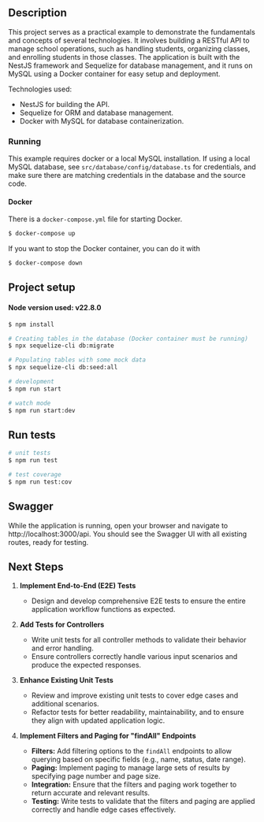 ## Description

This project serves as a practical example to demonstrate the fundamentals and concepts of several technologies. It involves building a RESTful API to manage school operations, such as handling students, organizing classes, and enrolling students in those classes. The application is built with the NestJS framework and Sequelize for database management, and it runs on MySQL using a Docker container for easy setup and deployment.

Technologies used:

* NestJS for building the API.
* Sequelize for ORM and database management.
* Docker with MySQL for database containerization.

### Running

This example requires docker or a local MySQL installation.  If using a local MySQL database, see `src/database/config/database.ts` for credentials, and make sure there are matching credentials in the database and the source code.

#### Docker

There is a `docker-compose.yml` file for starting Docker.

```bash
$ docker-compose up
```

If you want to stop the Docker container, you can do it with

```bash
$ docker-compose down
```

## Project setup

#### Node version used: v22.8.0 

```bash
$ npm install

# Creating tables in the database (Docker container must be running)
$ npx sequelize-cli db:migrate

# Populating tables with some mock data
$ npx sequelize-cli db:seed:all

# development
$ npm run start

# watch mode
$ npm run start:dev
```

## Run tests

```bash
# unit tests
$ npm run test

# test coverage
$ npm run test:cov
```

## Swagger

While the application is running, open your browser and navigate to http://localhost:3000/api. You should see the Swagger UI with all existing routes, ready for testing.


## Next Steps


1. **Implement End-to-End (E2E) Tests**
   - Design and develop comprehensive E2E tests to ensure the entire application workflow functions as expected.

2. **Add Tests for Controllers**
   - Write unit tests for all controller methods to validate their behavior and error handling.
   - Ensure controllers correctly handle various input scenarios and produce the expected responses.

3. **Enhance Existing Unit Tests**
   - Review and improve existing unit tests to cover edge cases and additional scenarios.
   - Refactor tests for better readability, maintainability, and to ensure they align with updated application logic.

4. **Implement Filters and Paging for "findAll" Endpoints**
   - **Filters:** Add filtering options to the `findAll` endpoints to allow querying based on specific fields (e.g., name, status, date range).
   - **Paging:** Implement paging to manage large sets of results by specifying page number and page size.
   - **Integration:** Ensure that the filters and paging work together to return accurate and relevant results.
   - **Testing:** Write tests to validate that the filters and paging are applied correctly and handle edge cases effectively.

  
